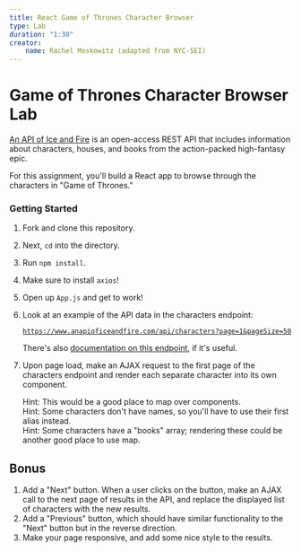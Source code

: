 ```yaml
---
title: React Game of Thrones Character Browser
type: Lab
duration: "1:30"
creator:
    name: Rachel Moskowitz (adapted from NYC-SEI)
---
```




# Game of Thrones Character Browser Lab

[An API of Ice and Fire](https://www.anapioficeandfire.com/) is an open-access REST API that includes information about characters, houses, and books from the action-packed high-fantasy epic.

For this assignment, you'll build a React app to browse through the characters in "Game of Thrones."

### Getting Started

1. Fork and clone this repository.
1. Next, `cd` into the directory.
1. Run `npm install`.
1. Make sure to install `axios`!
1. Open up `App.js` and get to work!
1. Look at an example of the API data in the characters endpoint:

    [`https://www.anapioficeandfire.com/api/characters?page=1&pageSize=50`](https://www.anapioficeandfire.com/api/characters?page=1&pageSize=50)

   There's also [documentation on this endpoint](https://www.anapioficeandfire.com/Documentation#characters), if it's useful.
   
1. Upon page load, make an AJAX request to the first page of the characters endpoint and render each separate character into its own component.

    Hint: This would be a good place to map over components.
    <br>
    Hint: Some characters don't have names, so you'll have to use their first alias instead.
    <br>
    Hint: Some characters have a "books" array; rendering these could be another good place to use map.

## Bonus
1. Add a "Next" button. When a user clicks on the button, make an AJAX call to the next page of results in the API, and replace the displayed list of characters with the new results.
1. Add a "Previous" button, which should have similar functionality to the "Next" button but in the reverse direction.
1. Make your page responsive, and add some nice style to the results.
